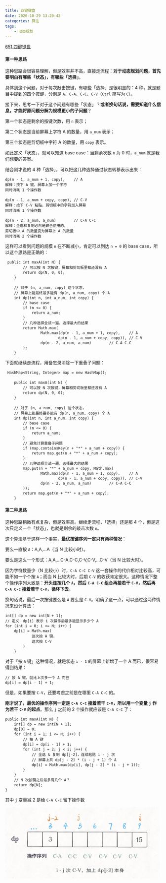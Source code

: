 ```yaml
---
title: 四键键盘
date: 2020-10-29 13:20:42
categories: 算法
tags: 
	- 动态规划
---
```


[651.四键键盘](https://leetcode.com/problems/4-keys-keyboard)

#### 第一种思路

这种思路会很容易理解，但是效率并不高，直接走流程：**对于动态规划问题，首先要明白有哪些「状态」，有哪些「选择」**。

具体到这个问题，对于每次敲击按键，有哪些「选择」是很明显的：4 种，就是题目中提到的四个按键，分别是 `A`、`C-A`、`C-C`、`C-V`（`Ctrl` 简写为 `C`）。

接下来，思考一下对于这个问题有哪些「状态」？**或者换句话说，需要知道什么信息，才能将原问题分解为规模更小的子问题**？

第一个状态是剩余的按键次数，用 `n` 表示；

第二个状态是当前屏幕上字符 A 的数量，用 `a_num` 表示；

第三个状态是剪切板中字符 A 的数量，用 `copy` 表示。

如此定义「状态」，就可以知道 base case：当剩余次数 `n` 为 0 时，`a_num` 就是我们想要的答案。

结合刚才说的 4 种「选择」，可以把这几种选择通过状态转移表示出来：

```
dp(n - 1, a_num + 1, copy),    // A
解释：按下 A 键，屏幕上加一个字符
同时消耗 1 个操作数

dp(n - 1, a_num + copy, copy), // C-V
解释：按下 C-V 粘贴，剪切板中的字符加入屏幕
同时消耗 1 个操作数

dp(n - 2, a_num, a_num)        // C-A C-C
解释：全选和复制必然是联合使用的，
剪切板中 A 的数量变为屏幕上 A 的数量
同时消耗 2 个操作数
```

这样可以看到问题的规模 `n` 在不断减小，肯定可以到达 `n = 0` 的 base case，所以这个思路是正确的：

```
 public int maxA(int N) {
        // 可以按 N 次按键，屏幕和剪切板里都还没有 A
        return dp(N, 0, 0);
    }

    // 对于 (n, a_num, copy) 这个状态，
    // 屏幕上能最终最多能有 dp(n, a_num, copy) 个 A
    int dp(int n, int a_num, int copy) {
        // base case
        if (n <= 0) {
            return a_num;
        }
        // 几种选择全试一遍，选择最大的结果
        return Math.max(
                Math.max(dp(n - 1, a_num + 1, copy),    // A
                        dp(n - 1, a_num + copy, copy)), // C-V
                dp(n - 2, a_num, a_num)        // C-A C-C
        );
    }
```

下面就继续走流程，用备忘录消除一下重叠子问题：

```
 HashMap<String, Integer> map = new HashMap();

    public int maxA(int N) {
        // 可以按 N 次按键，屏幕和剪切板里都还没有 A
        return dp(N, 0, 0);
    }

    // 对于 (n, a_num, copy) 这个状态，
    // 屏幕上能最终最多能有 dp(n, a_num, copy) 个 A
    int dp(int n, int a_num, int copy) {
        // base case
        if (n <= 0) {
            return a_num;
        }
        // 避免计算重叠子问题
        if (map.containsKey(n + "*" + a_num + copy)) {
            return map.get(n + "*" + a_num + copy);
        }
        // 几种选择全试一遍，选择最大的结果
        map.put(n + "*" + a_num + copy, Math.max(
                Math.max(dp(n - 1, a_num + 1, copy),    // A
                        dp(n - 1, a_num + copy, copy)), // C-V
                dp(n - 2, a_num, a_num)        // C-A C-C
        ));
        return map.get(n + "*" + a_num + copy);
    }
```

#### 第二种思路

这种思路稍微有点复杂，但是效率高。继续走流程，「选择」还是那 4 个，但是这次只定义一个「状态」，也就是剩余的敲击次数 `n`。

这个算法基于这样一个事实，**最优按键序列一定只有两种情况**：

要么一直按 `A`：A,A,...A（当 N 比较小时）。

要么是这么一个形式：A,A,...C-A,C-C,C-V,C-V,...C-V（当 N 比较大时）。

因为字符数量少（N 比较小）时，`C-A C-C C-V` 这一套操作的代价相对比较高，可能不如一个个按 `A`；而当 N 比较大时，后期 `C-V` 的收获肯定很大。这种情况下整个操作序列大致是：**开头连按几个** **`A`，然后** **`C-A C-C`** **组合再接若干** **`C-V`，然后再** **`C-A C-C`** **接着若干** **`C-V`，循环下去**。

换句话说，最后一次按键要么是 `A` 要么是 `C-V`。明确了这一点，可以通过这两种情况来设计算法：

```
int[] dp = new int[N + 1];
// 定义：dp[i] 表示 i 次操作后最多能显示多少个 A
for (int i = 0; i <= N; i++) {
    dp[i] = Math.max(
            这次按 A 键，
            这次按 C-V
        )
    }
```

对于「按 `A` 键」这种情况，就是状态 `i - 1` 的屏幕上新增了一个 A 而已，很容易得到结果：

```
// 按 A 键，就比上次多一个 A 而已
dp[i] = dp[i - 1] + 1;
```

但是，如果要按 `C-V`，还要考虑之前是在哪里 `C-A C-C` 的。

**刚才说了，最优的操作序列一定是** **`C-A C-C`** **接着若干** **`C-V`，所以用一个变量** **`j`** **作为若干** **`C-V`** **的起点**。那么 `j` 之前的 2 个操作就应该是 `C-A C-C` 了：

```
public int maxA(int N) {
    int[] dp = new int[N + 1];
    dp[0] = 0;
    for (int i = 1; i <= N; i++) {
        // 按 A 键
        dp[i] = dp[i - 1] + 1;
        for (int j = 2; j < i; j++) {
            // 全选 & 复制 dp[j-2]，连续粘贴 i - j 次
            // 屏幕上共 dp[j - 2] * (i - j + 1) 个 A
            dp[i] = Math.max(dp[i], dp[j - 2] * (i - j + 1));
        }
    }
    // N 次按键之后最多有几个 A？
    return dp[N];
}
```

其中 `j` 变量减 2 是给 `C-A C-C` 留下操作数

<img src="/img/4key.png" />

